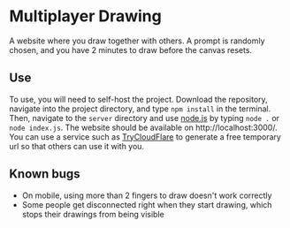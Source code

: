 # Multiplayer Drawing
A website where you draw together with others. A prompt is randomly chosen, and you have 2 minutes to draw before the canvas resets.
## Use
To use, you will need to self-host the project. Download the repository, navigate into the project directory, and type `npm install` in the terminal. Then, navigate to the `server` directory and use [node.js](https://nodejs.org/en) by typing `node .` or `node index.js`. The website should be available on http://localhost:3000/. You can use a service such as [TryCloudFlare](https://developers.cloudflare.com/cloudflare-one/connections/connect-networks/do-more-with-tunnels/trycloudflare/) to generate a free temporary url so that others can use it with you.

## Known bugs
- On mobile, using more than 2 fingers to draw doesn't work correctly
- Some people get disconnected right when they start drawing, which stops their drawings from being visible